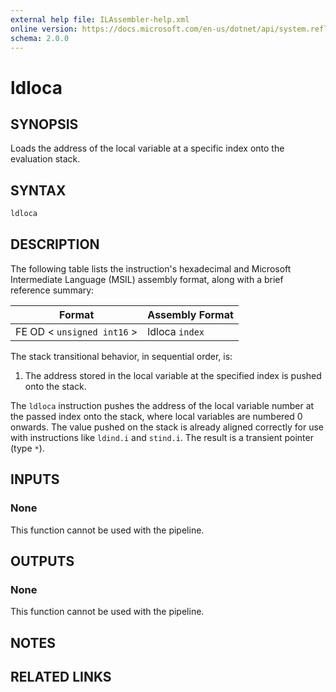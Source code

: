 ```yaml
---
external help file: ILAssembler-help.xml
online version: https://docs.microsoft.com/en-us/dotnet/api/system.reflection.emit.opcodes.ldloca
schema: 2.0.0
---
```


# ldloca

## SYNOPSIS

Loads the address of the local variable at a specific index onto the evaluation stack.

## SYNTAX

```powershell
ldloca
```

## DESCRIPTION

The following table lists the instruction's hexadecimal and Microsoft Intermediate Language (MSIL) assembly format, along with a brief reference summary:

| Format                     | Assembly Format |
| -------------------------- | --------------- |
| FE OD < `unsigned int16` > | ldloca `index`  |

 The stack transitional behavior, in sequential order, is:

1.  The address stored in the local variable at the specified index is pushed onto the stack.

 The `ldloca` instruction pushes the address of the local variable number at the passed index onto the stack, where local variables are numbered 0 onwards. The value pushed on the stack is already aligned correctly for use with instructions like `ldind.i` and `stind.i`. The result is a transient pointer (type `*`).

## INPUTS

### None

This function cannot be used with the pipeline.

## OUTPUTS

### None

This function cannot be used with the pipeline.

## NOTES

## RELATED LINKS
